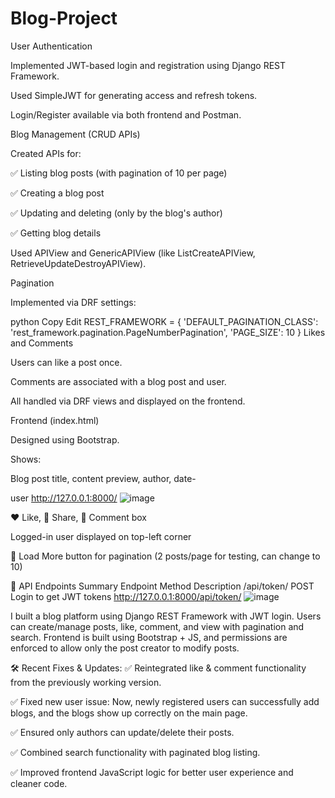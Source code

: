 # Blog-Project
User Authentication

Implemented JWT-based login and registration using Django REST Framework.

Used SimpleJWT for generating access and refresh tokens.

Login/Register available via both frontend and Postman.

Blog Management (CRUD APIs)

Created APIs for:

✅ Listing blog posts (with pagination of 10 per page)

✅ Creating a blog post

✅ Updating and deleting (only by the blog's author)

✅ Getting blog details

Used APIView and GenericAPIView (like ListCreateAPIView, RetrieveUpdateDestroyAPIView).

Pagination

Implemented via DRF settings:

python
Copy
Edit
REST_FRAMEWORK = {
    'DEFAULT_PAGINATION_CLASS': 'rest_framework.pagination.PageNumberPagination',
    'PAGE_SIZE': 10
}
Likes and Comments

Users can like a post once.

Comments are associated with a blog post and user.

All handled via DRF views and displayed on the frontend.

Frontend (index.html)

Designed using Bootstrap.

Shows:

Blog post title, content preview, author, date-

user http://127.0.0.1:8000/
![image](https://github.com/user-attachments/assets/beadca7c-9980-4b25-bf2a-4e1da0e8a0f5)


❤️ Like, 🔗 Share, 💬 Comment box

Logged-in user displayed on top-left corner

🔽 Load More button for pagination (2 posts/page for testing, can change to 10)

📌 API Endpoints Summary
Endpoint	Method	Description
/api/token/	POST	Login to get JWT tokens
http://127.0.0.1:8000/api/token/
![image](https://github.com/user-attachments/assets/0b34cb66-28cb-4a76-aecc-0ae0a9a950d6)


I built a blog platform using Django REST Framework with JWT login. Users can create/manage posts, like,
 comment, and view with pagination and search. Frontend is built using Bootstrap + JS, and permissions are
 enforced to allow only the post creator to modify posts.

 🛠️ Recent Fixes & Updates:
✅ Reintegrated like & comment functionality from the previously working version.

✅ Fixed new user issue: Now, newly registered users can successfully add blogs, and the blogs show up correctly on the main page.

✅ Ensured only authors can update/delete their posts.

✅ Combined search functionality with paginated blog listing.

✅ Improved frontend JavaScript logic for better user experience and cleaner code.


